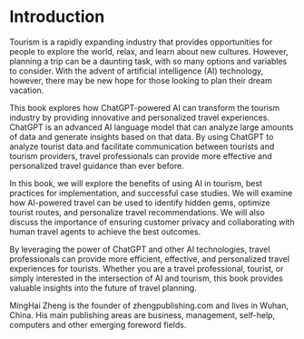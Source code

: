 # Introduction

Tourism is a rapidly expanding industry that provides opportunities for people to explore the world, relax, and learn about new cultures. However, planning a trip can be a daunting task, with so many options and variables to consider. With the advent of artificial intelligence (AI) technology, however, there may be new hope for those looking to plan their dream vacation.

This book explores how ChatGPT-powered AI can transform the tourism industry by providing innovative and personalized travel experiences. ChatGPT is an advanced AI language model that can analyze large amounts of data and generate insights based on that data. By using ChatGPT to analyze tourist data and facilitate communication between tourists and tourism providers, travel professionals can provide more effective and personalized travel guidance than ever before.

In this book, we will explore the benefits of using AI in tourism, best practices for implementation, and successful case studies. We will examine how AI-powered travel can be used to identify hidden gems, optimize tourist routes, and personalize travel recommendations. We will also discuss the importance of ensuring customer privacy and collaborating with human travel agents to achieve the best outcomes.

By leveraging the power of ChatGPT and other AI technologies, travel professionals can provide more efficient, effective, and personalized travel experiences for tourists. Whether you are a travel professional, tourist, or simply interested in the intersection of AI and tourism, this book provides valuable insights into the future of travel planning.

MingHai Zheng is the founder of zhengpublishing.com and lives in Wuhan, China. His main publishing areas are business, management, self-help, computers and other emerging foreword fields.
